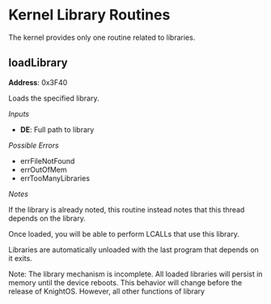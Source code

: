 # Kernel Library Routines

The kernel provides only one routine related to libraries.

## loadLibrary

**Address**: 0x3F40

Loads the specified library.

*Inputs*

* **DE**: Full path to library

*Possible Errors*

* errFileNotFound
* errOutOfMem
* errTooManyLibraries

*Notes*

If the library is already noted, this routine instead notes that this thread
depends on the library.

Once loaded, you will be able to perform LCALLs that use this library.

Libraries are automatically unloaded with the last program that depends on it
exits.

Note: The library mechanism is incomplete. All loaded libraries will persist
in memory until the device reboots. This behavior will change before the release
of KnightOS. However, all other functions of library 